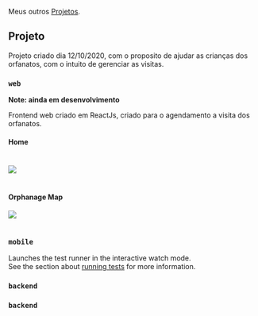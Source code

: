 Meus outros [Projetos](https://github.com/viniciushrk).

## Projeto

Projeto criado dia 12/10/2020, com o proposito de ajudar as crianças dos orfanatos, com o intuito de gerenciar as visitas.

### `web`

**Note: ainda em desenvolvimento**

Frontend web criado em ReactJs, criado para o agendamento a visita dos orfanatos.

#### Home

#

<img src="./web/capture-screen/home.png"/>

#

#### Orphanage Map

<img src="./web/capture-screen/orphanage-map.png"/>

#

### `mobile`

Launches the test runner in the interactive watch mode.<br />
See the section about [running tests](https://facebook.github.io/create-react-app/docs/running-tests) for more information.

### `backend`

### `backend`
